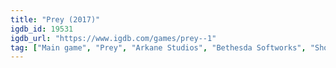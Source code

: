 ```yaml
---
title: "Prey (2017)"
igdb_id: 19531
igdb_url: "https://www.igdb.com/games/prey--1"
tag: ["Main game", "Prey", "Arkane Studios", "Bethesda Softworks", "Shooter", "Puzzle", "Adventure", "Single player", "First person", "Action", "Science fiction", "Horror", "Survival", "Stealth"]
---
```

